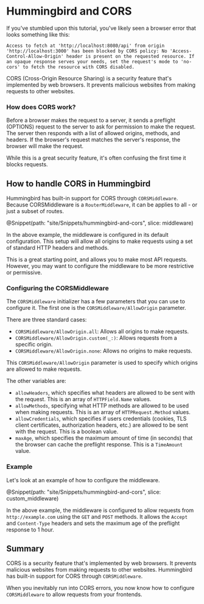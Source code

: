 # Hummingbird and CORS

If you've stumbled upon this tutorial, you've likely seen a browser error that looks something like this:

```
Access to fetch at 'http://localhost:8080/api' from origin 'http://localhost:3000' has been blocked by CORS policy: No 'Access-Control-Allow-Origin' header is present on the requested resource. If an opaque response serves your needs, set the request's mode to 'no-cors' to fetch the resource with CORS disabled.
```

CORS (Cross-Origin Resource Sharing) is a security feature that's implemented by web browsers. It prevents malicious websites from making requests to other websites.

### How does CORS work?

Before a browser makes the request to a server, it sends a preflight (OPTIONS) request to the server to ask for permission to make the request. The server then responds with a list of allowed origins, methods, and headers. If the browser's request matches the server's response, the browser will make the request.

While this is a great security feature, it's often confusing the first time it blocks requests.

## How to handle CORS in Hummingbird

Hummingbird has built-in support for CORS through ``CORSMiddleware``. <!-- TODO: Middleware tutorial -->
Because CORSMiddleware is a ``RouterMiddleware``, it can be applies to all - or just a subset of routes.

@Snippet(path: "site/Snippets/hummingbird-and-cors", slice: middleware)

In the above example, the middleware is configured in its default configuration. This setup will allow all origins to make requests using a set of standard HTTP headers and methods.

This is a great starting point, and allows you to make most API requests. However, you may want to configure the middleware to be more restrictive or permissive.

### Configuring the CORSMiddleware

The ``CORSMiddleware`` initializer has a few parameters that you can use to configure it. The first one is the ``CORSMiddleware/AllowOrigin`` parameter.

There are three standard cases:

- ``CORSMiddleware/AllowOrigin.all``: Allows all origins to make requests.
- ``CORSMiddleware/AllowOrigin.custom(_:)``: Allows requests from a specific origin.
- ``CORSMiddleware/AllowOrigin.none``: Allows no origins to make requests.

This ``CORSMiddleware/AllowOrigin`` parameter is used to specify which origins are allowed to make requests.

The other variables are:
- `allowHeaders`, which specifies what headers are allowed to be sent with the request. This is an array of ``HTTPField.Name`` values.
- `allowMethods`, specifying what HTTP methods are allowed to be used when making requests. This is an array of ``HTTPRequest.Method`` values.
- `allowCredentials`, which specifies if users credentials (cookies, TLS client certificates, authorization headers, etc.) are allowed to be sent with the request. This is a boolean value.
- `maxAge`, which specifies the maximum amount of time (in seconds) that the browser can cache the preflight response. This is a ``TimeAmount`` value.

### Example

Let's look at an example of how to configure the middleware.

@Snippet(path: "site/Snippets/hummingbird-and-cors", slice: custom_middleware)

In the above example, the middleware is configured to allow requests from `http://example.com` using the `GET` and `POST` methods. It allows the `Accept` and `Content-Type` headers and sets the maximum age of the preflight response to 1 hour.

## Summary

CORS is a security feature that's implemented by web browsers. It prevents malicious websites from making requests to other websites. Hummingbird has built-in support for CORS through ``CORSMiddleware``.

When you inevitably run into CORS errors, you now know how to configure ``CORSMiddleware`` to allow requests from your frontends.